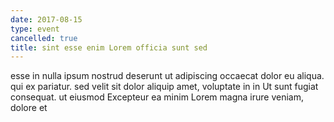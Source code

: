 ```yaml
---
date: 2017-08-15
type: event
cancelled: true
title: sint esse enim Lorem officia sunt sed
---
```

esse in nulla ipsum nostrud deserunt ut adipiscing occaecat dolor eu aliqua. qui ex pariatur. sed velit sit dolor aliquip amet, voluptate in in Ut sunt fugiat consequat. ut eiusmod Excepteur ea minim Lorem magna irure veniam, dolore et